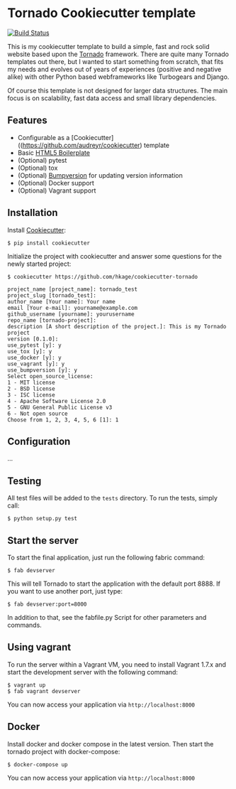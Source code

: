 Tornado Cookiecutter template
===

[![Build Status](https://travis-ci.org/hkage/cookiecutter-tornado.svg?branch=development)](https://travis-ci.org/hkage/cookiecutter-tornado)

This is my cookiecutter template to build a simple, fast and rock solid website based upon
the [Tornado](https://www.tornadoweb.org) framework. There are quite many Tornado templates  out there,
but I wanted to start something from scratch, that fits my needs and evolves out
of years of experiences (positive and negative alike) with other Python based webframeworks
like Turbogears and Django.

Of course this template is not designed for larger data structures. The main
focus is on scalability, fast data access and small library dependencies.

Features
---
* Configurable as a [Cookiecutter]((https://github.com/audreyr/cookiecutter) template
* Basic [HTML5 Boilerplate](https://html5boilerplate.com/)
* (Optional) pytest
* (Optional) tox
* (Optional) [Bumpversion](https://github.com/peritus/bumpversion) for updating version information
* (Optional) Docker support
* (Optional) Vagrant support

Installation
---

Install [Cookiecutter](https://github.com/audreyr/cookiecutter):

    $ pip install cookiecutter

Initialize the project with cookiecutter and answer some questions for the newly started project:

    $ cookiecutter https://github.com/hkage/cookiecutter-tornado

    project_name [project_name]: tornado_test
    project_slug [tornado_test]:
    author_name [Your name]: Your name
    email [Your e-mail]: yourname@example.com
    github_username [yourname]: yourusername
    repo_name [tornado-project]:
    description [A short description of the project.]: This is my Tornado project
    version [0.1.0]:
    use_pytest [y]: y
    use_tox [y]: y
    use_docker [y]: y
    use_vagrant [y]: y
    use_bumpversion [y]: y
    Select open_source_license:
    1 - MIT license
    2 - BSD license
    3 - ISC license
    4 - Apache Software License 2.0
    5 - GNU General Public License v3
    6 - Not open source
    Choose from 1, 2, 3, 4, 5, 6 [1]: 1

Configuration
---
...

Testing
---
All test files will be added to the ``tests`` directory. To run the tests, simply call:

    $ python setup.py test

Start the server
---

To start the final application, just run the following fabric command:

    $ fab devserver

This will tell Tornado to start the application with the default port 8888. If
you want to use another port, just type:

    $ fab devserver:port=8000

In addition to that, see the fabfile.py Script for other parameters and
commands.

Using vagrant
---

To run the server within a Vagrant VM, you need to install Vagrant 1.7.x and
start the development server with the following command:

    $ vagrant up
    $ fab vagrant devserver

You can now access your application via `http://localhost:8000`

Docker
---

Install docker and docker compose in the latest version. Then start the tornado
project with docker-compose:

    $ docker-compose up

You can now access your application via `http://localhost:8000`
